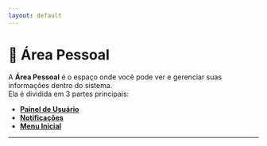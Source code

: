 ```yaml
---
layout: default
---
```


# 📌 Área Pessoal

A **Área Pessoal** é o espaço onde você pode ver e gerenciar suas informações dentro do sistema.  
Ela é dividida em 3 partes principais:

- [**Painel de Usuário**](/1.%20Área%20Pessoal/1.1%20painel-de-usuario/index.html)  
- [**Notificações**](/1.%20Área%20Pessoal/1.2%20notificacoes/index.html)
- [**Menu Inicial**](/1.%20Área%20Pessoal/1.3%20menu-inicial/index.html)

---